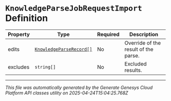 # `KnowledgeParseJobRequestImport` Definition

| Property | Type | Required | Description |
|----------|------|----------|-------------|
| edits | [`KnowledgeParseRecord[]`](knowledgeparserecord-definition.md) | No | Override of the result of the parse. |
| excludes | `string[]` | No | Excluded results. |

---

*This file was automatically generated by the Generate Genesys Cloud Platform API classes utility on 2025-04-24T15:04:25.768Z*